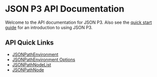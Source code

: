 # JSON P3 API Documentation

Welcome to the API documentation for JSON P3. Also see the [quick start guide](/quick-start) for an introduction to using JSON P3.

## API Quick Links

- [JSONPathEnvironment](/api/namespaces/jsonpath/classes/JSONPathEnvironment)
- [JSONPathEnvironment Options](/api/namespaces/jsonpath/type-aliases/JSONPathEnvironmentOptions)
- [JSONPathNodeList](/api/namespaces/jsonpath/classes/JSONPathNodeList)
- [JSONPathNode](/api/namespaces/jsonpath/classes/JSONPathNode)
